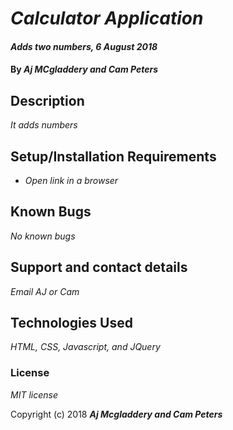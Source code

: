 # _Calculator Application_

#### _Adds two numbers, 6 August 2018_

#### By _**Aj MCgladdery and Cam Peters**_

## Description

_It adds numbers_

## Setup/Installation Requirements

* _Open link in a browser_


## Known Bugs

_No known bugs_

## Support and contact details

_Email AJ or Cam_

## Technologies Used

_HTML, CSS, Javascript, and JQuery_

### License

*MIT license*

Copyright (c) 2018 **_Aj Mcgladdery and Cam Peters_**

